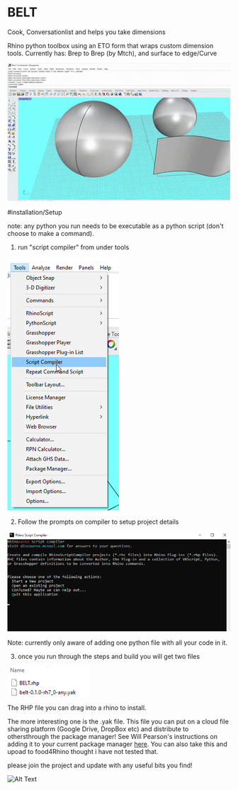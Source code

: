 # BELT
 Cook, Conversationlist and helps you take dimensions

Rhino python toolbox using an ETO form that wraps custom dimension tools. Currently has: Brep to Brep (by Mtch), and surface to edge/Curve

![Alt Text](https://github.com/nathan-barnes/BELT/blob/main/Documentation/Example-0.1.2.gif)

#installation/Setup

note: any python you run needs to be executable as a python script (don't choose to make a command).

1) run "script compiler" from under tools

 ![Alt Text](https://github.com/nathan-barnes/BELT/blob/main/Documentation/ScriptCompiler-01.png)

2) Follow the prompts on compiler to setup project details

 ![Alt Text](https://github.com/nathan-barnes/BELT/blob/main/Documentation/ScriptCompiler-02.png)


Note: currently only aware of adding one python file with all your code in it. 

3) once you run through the steps and build you will get two files

 ![Alt Text](https://github.com/nathan-barnes/BELT/blob/main/Documentation/ScriptCompiler-03.png)
 
 The RHP file you can drag into a rhino to install. 
 
 The more interesting one is the .yak file. This file you can put on a cloud file sharing platform (Google Drive, DropBox etc) and distribute to othersthrough the package manager! See Will Pearson's instructions on adding it to your current package manager [here](https://developer.rhino3d.com/guides/yak/package-sources/). You can also take this and upoad to food4Rhino thought i have not tested that. 


please join the project and update with any useful bits you find!


![Alt Text](https://tenor.com/view/jaw-drop-belt-the-croods-woah-surprised-gif-19072946)
